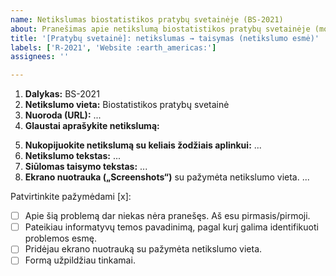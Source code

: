 ```yaml
---
name: Netikslumas biostatistikos pratybų svetainėje (BS-2021)
about: Pranešimas apie netikslumą biostatistikos pratybų svetainėje (mokymai.github.io platformoje)
title: '[Pratybų svetainė]: netikslumas → taisymas (netikslumo esmė)'
labels: ['R-2021', 'Website :earth_americas:']
assignees: ''

---
```


<!-- 
  Temos PAVADINIME apibūdinkite netikslumo esmę, kuri padėtų 
  KITIEMS SKAITYTOJAMS GREITAI SUSIORIENTUOTI, kad apie šį netikslumą jau pranešta.
  1. Palikite dalį „[Pratybų svetainė: “;
  2. Apibūdinkite netikslumo esmę. Jei galima, tokiu formatu: netikslumas → taisymas;
  Pvz.:
  „[Pratybų svetainė]: kopppiuteris → kompiuteris (rašyba)“
  „[Pratybų svetainė]: praleistas žodis "tačiau"“


 Apačioje patvirtinkite pažymėdami [x], kad formą užpildėte tinkamai:
 Tarp [, x, ir ] tarpų neturi būti:
     GERAI:  [x]
     BLOGAI: [ x ], [ x], arba [x ]
 
 
 „GitHub“ svetainėje atsakymus rašykite „Write“, 
 o rezultatą (prieš siųsdami) peržiūrėkite „Preview“ kortelėje.
 

 
Toliau užpildykite vietas, pažymėtas daugtaškiu.

-->

1. **Dalykas:** BS-2021
2. **Netikslumo vieta:** Biostatistikos pratybų svetainė
3. **Nuoroda (URL):** ...
4. **Glaustai aprašykite netikslumą:**  
<!-- 4: Loginė klaida, fakto klaida, skaičiavimo klaida, rašybos klaida, skyrybos klaida, nesuderinti linksniai ar pan.-->
5. **Nukopijuokite netikslumą su keliais žodžiais aplinkui:** ... <!-- Naudojamas greitai paieškai dokumente -->
6. **Netikslumo tekstas:** ...
7. **Siūlomas taisymo tekstas:** ...
8. **Ekrano nuotrauka („Screenshots“)** su pažymėta netikslumo vieta.
...
<!-- Galite įkelti/įklijuoti paveikslą spausdami Ctrl+V -->


<!-- --------------------------------------- -->
Patvirtinkite pažymėdami [x]:

- [ ] Apie šią problemą dar niekas nėra pranešęs. Aš esu pirmasis/pirmoji.
- [ ] Pateikiau informatyvų temos pavadinimą, pagal kurį galima identifikuoti problemos esmę.
- [ ] Pridėjau ekrano nuotrauką su pažymėta netikslumo vieta.
- [ ] Formą užpildžiau tinkamai.
